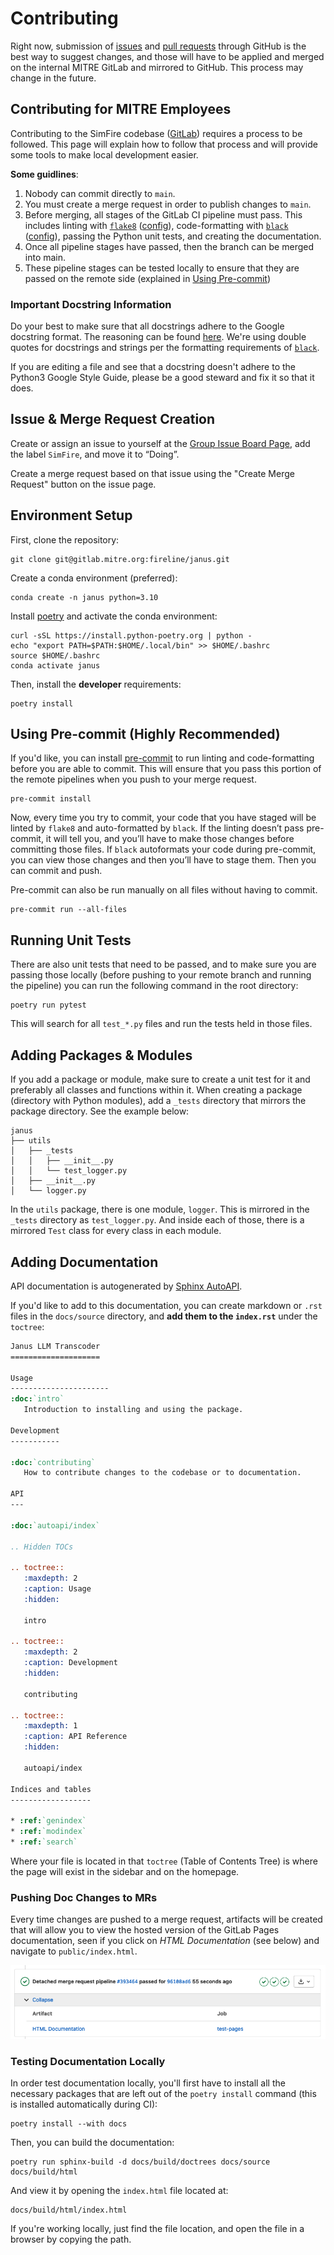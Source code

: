 # Contributing

Right now, submission of [issues](https://github.com/mitrefireline/janus/issues) and [pull requests](https://github.com/mitrefireline/janus/pulls) through GitHub is the best way to suggest changes, and those will have to be applied and merged on the internal MITRE GitLab and mirrored to GitHub. This process may change in the future.

## Contributing for MITRE Employees

Contributing to the SimFire codebase ([GitLab](https://gitlab.mitre.org/fireline/janus)) requires a process to be followed. This page will explain how to follow that process and will provide some tools to make local development easier.

**Some guidlines**:
  1. Nobody can commit directly to `main`.
  2. You must create a merge request in order to publish changes to `main`.
  3. Before merging, all stages of the GitLab CI pipeline must pass. This includes linting with [`flake8`](https://flake8.pycqa.org/en/latest/) ([config](https://gitlab.mitre.org/fireline/janus/-/blob/main/.flake8)), code-formatting with [`black`](https://github.com/psf/black) ([config](https://gitlab.mitre.org/fireline/janus/-/blob/main/pyproject.toml)), passing the Python unit tests, and creating the documentation.
  4. Once all pipeline stages have passed, then the branch can be merged into main.
  5. These pipeline stages can be tested locally to ensure that they are passed on the remote side (explained in [Using Pre-commit](#using-pre-commit))

### Important Docstring Information

Do your best to make sure that all docstrings adhere to the Google docstring format. The reasoning can be found [here](https://www.sphinx-doc.org/en/main/usage/extensions/napoleon.html). We're using double quotes for docstrings and strings per the formatting requirements of [`black`](https://github.com/psf/black).

If you are editing a file and see that a docstring doesn't adhere to the Python3 Google Style Guide, please be a good steward and fix it so that it does.

## Issue & Merge Request Creation
Create or assign an issue to yourself at the [Group Issue Board Page](https://gitlab.mitre.org/groups/fireline/-/boards), add the label `SimFire`, and move it to “Doing”.

Create a merge request based on that issue using the "Create Merge Request" button on the issue page.

## Environment Setup

First, clone the repository:

```shell
git clone git@gitlab.mitre.org:fireline/janus.git
```

Create a conda environment (preferred):

```shell
conda create -n janus python=3.10
```

Install [poetry](https://python-poetry.org/) and activate the conda environment:

```shell
curl -sSL https://install.python-poetry.org | python -
echo "export PATH=$PATH:$HOME/.local/bin" >> $HOME/.bashrc
source $HOME/.bashrc
conda activate janus
```

Then, install the **developer** requirements:

```shell
poetry install
```

## Using Pre-commit (**Highly Recommended**)

If you'd like, you can install [pre-commit](https://pre-commit.com/) to run linting and code-formatting before you are able to commit. This will ensure that you pass this portion of the remote pipelines when you push to your merge request.

```shell
pre-commit install
```

Now, every time you try to commit, your code that you have staged will be linted by `flake8` and auto-formatted by `black`. If the linting doesn’t pass pre-commit, it will tell you, and you’ll have to make those changes before committing those files. If `black` autoformats your code during pre-commit, you can view those changes and then you’ll have to stage them. Then you can commit and push.

Pre-commit can also be run manually on all files without having to commit.

```shell
pre-commit run --all-files
```

## Running Unit Tests

There are also unit tests that need to be passed, and to make sure you are passing those locally (before pushing to your remote branch and running the pipeline) you can run the following command in the root directory:

```shell
poetry run pytest
```

This will search for all `test_*.py` files and run the tests held in those files.

## Adding Packages & Modules

If you add a package or module, make sure to create a unit test for it and preferably all classes and functions within it. When creating a package (directory with Python modules), add a `_tests` directory that mirrors the package directory. See the example below:

```
janus
├── utils
│   ├── _tests
│   │   ├── __init__.py
│   │   └── test_logger.py
│   ├── __init__.py
│   └── logger.py
```

In the `utils` package, there is one module, `logger`. This is mirrored in the `_tests` directory as `test_logger.py`. And inside each of those, there is a mirrored `Test` class for every class in each module.

## Adding Documentation

API documentation is autogenerated by [Sphinx AutoAPI](https://sphinx-autoapi.readthedocs.io/en/latest/).

If you'd like to add to this documentation, you can create markdown or `.rst` files in the `docs/source` directory, and **add them to the `index.rst`** under the `toctree`:

```rst
Janus LLM Transcoder
====================

Usage
----------------------
:doc:`intro`
   Introduction to installing and using the package.

Development
-----------

:doc:`contributing`
   How to contribute changes to the codebase or to documentation.

API
---

:doc:`autoapi/index`

.. Hidden TOCs

.. toctree::
   :maxdepth: 2
   :caption: Usage
   :hidden:

   intro

.. toctree::
   :maxdepth: 2
   :caption: Development
   :hidden:

   contributing

.. toctree::
   :maxdepth: 1
   :caption: API Reference
   :hidden:

   autoapi/index

Indices and tables
------------------

* :ref:`genindex`
* :ref:`modindex`
* :ref:`search`

```

Where your file is located in that `toctree` (Table of Contents Tree) is where the page will exist in the sidebar and on the homepage.

### Pushing Doc Changes to MRs

Every time changes are pushed to a merge request, artifacts will be created that will allow you to view the hosted version of the GitLab Pages documentation, seen if you click on _HTML Documentation_ (see below) and navigate to `public/index.html`.

![view_artifacts](_static/html_documentation.png)

### Testing Documentation Locally

In order test documentation locally, you'll first have to install all the necessary packages that are left out of the `poetry install` command (this is installed automatically during CI):

```shell
poetry install --with docs
```

Then, you can build the documentation:

```shell
poetry run sphinx-build -d docs/build/doctrees docs/source docs/build/html
```

And view it by opening the `index.html` file located at:

```
docs/build/html/index.html
```

If you're working locally, just find the file location, and open the file in a browser by copying the path.
